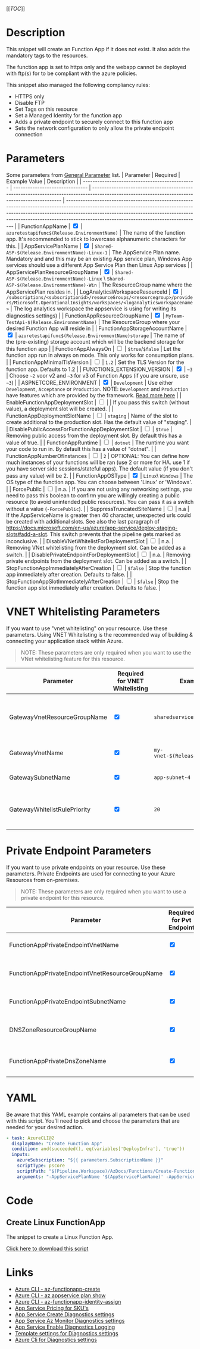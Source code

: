 [[_TOC_]]

# Description

This snippet will create an Function App if it does not exist. It also adds the mandatory tags to the resources.

The function app is set to https only and the webapp cannot be deployed with ftp(s) for to be compliant with the azure policies.

This snippet also managed the following compliancy rules:

- HTTPS only
- Disable FTP
- Set Tags on this resource
- Set a Managed Identity for the function app
- Adds a private endpoint to securely connect to this function app
- Sets the network configuration to only allow the private endpoint connection

# Parameters

Some parameters from [General Parameter](/Azure/Azure-CLI-Snippets) list.
| Parameter                                       | Required                        | Example Value                                                                                                                                   | Description                                                                                                                                                                                                                                                                                        |
| ----------------------------------------------- | ------------------------------- | ----------------------------------------------------------------------------------------------------------------------------------------------- | -------------------------------------------------------------------------------------------------------------------------------------------------------------------------------------------------------------------------------------------------------------------------------------------------- |
| FunctionAppName                                 | <input type="checkbox" checked> | `azuretestapifunc$(Release.EnvironmentName)`                                                                                                    | The name of the function app. It's recommended to stick to lowercase alphanumeric characters for this.                                                                                                                                                                                             |
| AppServicePlanName                              | <input type="checkbox" checked> | `Shared-ASP-$(Release.EnvironmentName)-Linux-1`                                                                                                 | The AppService Plan name. Mandatory and and this may be an existing App service plan, Windows App services should use a different App Service Plan then Linux App services                                                                                                                         |
| AppServicePlanResourceGroupName                 | <input type="checkbox" checked> | `Shared-ASP-$(Release.EnvironmentName)-Linux` \ `Shared-ASP-$(Release.EnvironmentName)-Win`                                                     | The ResourceGroup name where the AppServicePlan resides in.                                                                                                                                                                                                                                        |
| LogAnalyticsWorkspaceResourceId                 | <input type="checkbox" checked> | `/subscriptions/<subscriptionid>/resourceGroups/<resourcegroup>/providers/Microsoft.OperationalInsights/workspaces/<loganalyticsworkspacename>` | The log analytics workspace the appservice is using for writing its diagnostics settings)                                                                                                                                                                                                          |
| FunctionAppResourceGroupName                    | <input type="checkbox" checked> | `MyTeam-TestApi-$(Release.EnvironmentName)`                                                                                                     | The ResourceGroup where your desired Function App will reside in                                                                                                                                                                                                                                   |
| FunctionAppStorageAccountName                   | <input type="checkbox" checked> | `azuretestapifunc$(Release.EnvironmentName)storage`                                                                                             | The name of the (pre-existing) storage account which will be the backend storage for this function app                                                                                                                                                                                             |
| FunctionAppAlwaysOn                             | <input type="checkbox">         | `$true`/`$false`                                                                                                                                | Let the function app run in always on mode. This only works for consumption plans.                                                                                                                                                                                                                 |
| FunctionAppMinimalTlsVersion                    | <input type="checkbox">         | `1.2`                                                                                                                                           | Set the TLS Version for the function app. Defaults to 1.2                                                                                                                                                                                                                                          |
| FUNCTIONS_EXTENSION_VERSION                     | <input type="checkbox" checked> | `~3`                                                                                                                                            | Choose `~2` voor v2 and `~3` for v3 of Function Apps (if you are unsure, use `~3`)                                                                                                                                                                                                                 |
| ASPNETCORE_ENVIRONMENT                          | <input type="checkbox" checked> | `Development`                                                                                                                                   | Use either `Development`, `Acceptance` or `Production`. NOTE: `Development` and `Production` have features which are provided by the framework. [Read more here](https://docs.microsoft.com/en-us/aspnet/core/fundamentals/environments)                                                           |
| EnableFunctionAppDeploymentSlot                 | <input type="checkbox">         |                                                                                                                                                 | If you pass this switch (without value), a deployment slot will be created.                                                                                                                                                                                                                        |
| FunctionAppDeploymentSlotName                   | <input type="checkbox">         | `staging`                                                                                                                                       | Name of the slot to create additional to the production slot. Has the default value of "staging".                                                                                                                                                                                                  |
| DisablePublicAccessForFunctionAppDeploymentSlot | <input type="checkbox">         | `$true`                                                                                                                                         | Removing public access from the deployment slot. By default this has a value of true.                                                                                                                                                                                                              |
| FunctionAppRuntime                              | <input type="checkbox">         | `dotnet`                                                                                                                                        | The runtime you want your code to run in. By default this has a value of "dotnet".                                                                                                                                                                                                                 |
| FunctionAppNumberOfInstances                    | <input type="checkbox">         | `2`                                                                                                                                             | OPTIONAL: You can define how much instances of your functions will be ran (use 2 or more for HA. use 1 if you have server side sessions/stateful apps). The default value (if you don't pass any value) will be 2.                                                                                 |
| FunctionAppOSType                               | <input type="checkbox" checked> | `Linux`\ `Windows`                                                                                                                              | The OS type of the function app. You can choose between 'Linux' or 'Windows'.                                                                                                                                                                                                                      |
| ForcePublic                                     | <input type="checkbox">         | n.a.                                                                                                                                            | If you are not using any networking settings, you need to pass this boolean to confirm you are willingly creating a public resource (to avoid unintended public resources). You can pass it as a switch without a value (`-ForcePublic`).                                                          |
| SuppressTruncatedSiteName                       | <input type="checkbox">         | n.a                                                                                                                                             | If the AppServiceName is greater then 40 character, unexpected urls could be created with additional slots. See also the last paragraph of https://docs.microsoft.com/en-us/azure/app-service/deploy-staging-slots#add-a-slot. This switch prevents that the pipeline gets marked as inconclusive. |
| DisableVNetWhitelistForDeploymentSlot           | <input type="checkbox">         | n.a.                                                                                                                                            | Removing VNet whitelisting from the deployment slot. Can be added as a switch.                                                                                                                                                                                                                     |
| DisablePrivateEndpointForDeploymentSlot         | <input type="checkbox">         | n.a.                                                                                                                                            | Removing private endpoints from the deployment slot. Can be added as a switch.                                                                                                                                                                                                                     |
| StopFunctionAppImmediatelyAfterCreation         | <input type="checkbox">         | `$false`                                                                                                                                        | Stop the function app immediately after creation. Defaults to false.                                                                                                                                                                                                                               |
| StopFunctionAppSlotImmediatelyAfterCreation     | <input type="checkbox">         | `$false`                                                                                                                                        | Stop the function app slot immediately after creation. Defaults to false.                                                                                                                                                                                                                          |

# VNET Whitelisting Parameters

If you want to use "vnet whitelisting" on your resource. Use these parameters. Using VNET Whitelisting is the recommended way of building & connecting your application stack within Azure.

> NOTE: These parameters are only required when you want to use the VNet whitelisting feature for this resource.

| Parameter                    | Required for VNET Whitelisting  | Example Value                        | Description                                                              |
| ---------------------------- | ------------------------------- | ------------------------------------ | ------------------------------------------------------------------------ |
| GatewayVnetResourceGroupName | <input type="checkbox" checked> | `sharedservices-rg`                  | The ResourceGroup where your VNET, for your Gateway, resides in.         |
| GatewayVnetName              | <input type="checkbox" checked> | `my-vnet-$(Release.EnvironmentName)` | The name of the VNET the Gateway is in                                   |
| GatewaySubnetName            | <input type="checkbox" checked> | `app-subnet-4`                       | The name of the subnet the Gateway is in                                 |
| GatewayWhitelistRulePriority | <input type="checkbox" checked> | `20`                                 | The priority of the whitelist rule. Can be left blank. Defaults to `20`. |

# Private Endpoint Parameters

If you want to use private endpoints on your resource. Use these parameters. Private Endpoints are used for connecting to your Azure Resources from on-premises.

> NOTE: These parameters are only required when you want to use a private endpoint for this resource.

| Parameter                                       | Required for Pvt Endpoint       | Example Value                           | Description                                                                                                          |
| ----------------------------------------------- | ------------------------------- | --------------------------------------- | -------------------------------------------------------------------------------------------------------------------- |
| FunctionAppPrivateEndpointVnetName              | <input type="checkbox" checked> | `my-vnet-$(Release.EnvironmentName)`    | The name of the VNET to place the Function App Private Endpoint in.                                                  |
| FunctionAppPrivateEndpointVnetResourceGroupName | <input type="checkbox" checked> | `sharedservices-rg`                     | The ResourceGroup where your VNET, for your Function App Private Endpoint, resides in.                               |
| FunctionAppPrivateEndpointSubnetName            | <input type="checkbox" checked> | `app-subnet-3`                          | The subnet to place the private endpoint for this function app in                                                    |
| DNSZoneResourceGroupName                        | <input type="checkbox" checked> | `MyDNSZones-$(Release.EnvironmentName)` | Make sure to use the shared DNS Zone resource group (you can only register a zone once per subscription).            |
| FunctionAppPrivateDnsZoneName                   | <input type="checkbox" checked> | `privatelink.azurewebsites.net`         | The DNS Zone to use. If you are not sure, it's safe to use `privatelink.azurewebsites.net` as value for AppServices. |

# YAML

Be aware that this YAML example contains all parameters that can be used with this script. You'll need to pick and choose the parameters that are needed for your desired action.

```yaml
- task: AzureCLI@2
  displayName: "Create Function App"
  condition: and(succeeded(), eq(variables['DeployInfra'], 'true'))
  inputs:
    azureSubscription: "${{ parameters.SubscriptionName }}"
    scriptType: pscore
    scriptPath: "$(Pipeline.Workspace)/AzDocs/Functions/Create-Function-App.ps1"
    arguments: "-AppServicePlanName '$(AppServicePlanName)' -AppServicePlanResourceGroupName '$(AppServicePlanResourceGroupName)' -FunctionAppResourceGroupName '$(FunctionAppResourceGroupName)' -FunctionAppName '$(FunctionAppName)' -FunctionAppStorageAccountName '$(FunctionAppStorageAccountName)' -FunctionAppOSType '$(FunctionAppOSType)' -LogAnalyticsWorkspaceResourceId '$(LogAnalyticsWorkspaceResourceId)' -FunctionAppAlwaysOn $(FunctionAppAlwaysOn) -FUNCTIONS_EXTENSION_VERSION '$(FUNCTIONS_EXTENSION_VERSION)' -ASPNETCORE_ENVIRONMENT '$(ASPNETCORE_ENVIRONMENT)' -FunctionAppNumberOfInstances '$(FunctionAppNumberOfInstances)' -FunctionAppRuntime '$(FunctionAppRuntime)' -ResourceTags $(ResourceTags) -EnableFunctionAppDeploymentSlot -FunctionAppDeploymentSlotName '$(FunctionAppDeploymentSlotName)' -DisablePublicAccessForFunctionAppDeploymentSlot $(DisablePublicAccessForFunctionAppDeploymentSlot) -GatewayVnetResourceGroupName '$(GatewayVnetResourceGroupName)' -GatewayVnetName '$(GatewayVnetName)' -GatewaySubnetName '$(GatewaySubnetName)' -GatewayWhitelistRulePriority '$(GatewayWhitelistRulePriority)' -FunctionAppPrivateEndpointVnetResourceGroupName '$(FunctionAppPrivateEndpointVnetResourceGroupName)' -FunctionAppPrivateEndpointVnetName '$(FunctionAppPrivateEndpointVnetName)' -FunctionAppPrivateEndpointSubnetName '$(FunctionAppPrivateEndpointSubnetName)' -DNSZoneResourceGroupName '$(DNSZoneResourceGroupName)' -FunctionAppPrivateDnsZoneName '$(FunctionAppPrivateDnsZoneName)' -FunctionAppMinimalTlsVersion '$(FunctionAppMinimalTlsVersion)' -DisableVNetWhitelistForDeploymentSlot -DisablePrivateEndpointForDeploymentSlot -StopFunctionAppImmediatelyAfterCreation $(StopFunctionAppImmediatelyAfterCreation) -StopFunctionAppSlotImmediatelyAfterCreation $(StopFunctionAppSlotImmediatelyAfterCreation) -ForcePublic -SuppressTruncatedSiteName"
```

# Code

## Create Linux FunctionApp

The snippet to create a Linux Function App.

[Click here to download this script](../../../../src/Functions/Create-Function-App.ps1)

# Links

- [Azure CLI - az-functionapp-create](https://docs.microsoft.com/en-us/cli/azure/functionapp?view=azure-cli-latest#az-functionapp-create)
- [Azure CLI - az appservice plan show](https://docs.microsoft.com/en-us/cli/azure/appservice/plan?view=azure-cli-latest#az-appservice-plan-show)
- [Azure CLI - az-functionapp-identity-assign](https://docs.microsoft.com/en-us/cli/azure/functionapp/identity?view=azure-cli-latest#az-functionapp-identity-assign)
- [App Service Pricing for SKU's](https://azure.microsoft.com/nl-nl/pricing/details/app-service/windows/)
- [App Service Create Diagnostics settings](https://docs.microsoft.com/en-us/azure/azure-monitor/platform/diagnostic-settings)
- [App Service Az Monitor Diagnostics settings](https://docs.microsoft.com/en-us/cli/azure/monitor/diagnostic-settings?view=azure-cli-latest#az-monitor-diagnostic-settings-update)
- [App Service Enable Diagnostics Logging](https://docs.microsoft.com/en-us/azure/app-service/troubleshoot-diagnostic-logs)
- [Template settings for Diagnostics settings](https://docs.microsoft.com/en-us/azure/azure-monitor/samples/resource-manager-diagnostic-settings)
- [Azure Cli for Diagnostics settings](http://techgenix.com/azure-diagnostic-settings/)
